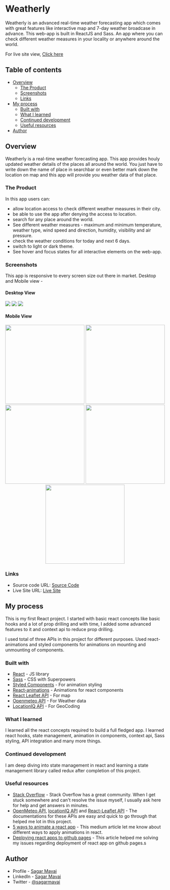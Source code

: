 # Weatherly

Weatherly is an advanced real-time weather forecasting app which comes with great features like interactive map and 7-day weather broadcase in advance. This web-app is built in ReactJS and Sass. An app where you can check different weather measures in your locality or anywhere around the world.

For live site view, [Click here](https://sagar969.github.io/weatherly/)


## Table of contents

- [Overview](#overview)
  - [The Product](#the-product)
  - [Screenshots](#screenshots)
  - [Links](#links)
- [My process](#my-process)
  - [Built with](#built-with)
  - [What I learned](#what-i-learned)
  - [Continued development](#continued-development)
  - [Useful resources](#useful-resources)
- [Author](#author)


## Overview

Weatherly is a real-time weather forecasting app. This app provides houly updated weather details of the places all around the world. You just have to write down the name of place in searchbar or even better mark down the location on map and this app will provide you weather data of that place.
### The Product

In this app users can:

- allow location access to check different weather measures in their city.
- be able to use the app after denying the access to location.
- search for any place around the world.
- See different weather measures - maximum and minimum temperature, weather type, wind speed and direction, humidity, visibility and air pressure.
- check the weather conditions for today and next 6 days.
- switch to light or dark theme.
- See hover and focus states for all interactive elements on the web-app.

### Screenshots

This app is responsive to every screen size out there in market.
Desktop and Mobile view -

#### Desktop View
![](./screenshots/desktop1.png)
![](./screenshots/desktop4.png)
![](./screenshots/desktop3.png)

#### Mobile View
<p align="center">
<img src="./screenshots/mobile1.jpg" width=250px />
<img src="./screenshots/mobile2.jpg" width=250px />
<img src="./screenshots/mobile3.jpg" width=250px />
<img src="./screenshots/mobile4.jpg" width=250px />
<img src="./screenshots/mobile5.jpg" width=250px />
</p>



### Links

- Source code URL: [Source Code](https://github.com/Sagar969/weatherly)
- Live Site URL: [Live Site](https://sagar969.github.io/weatherly/)


## My process
This is my first React project. I started with basic react concepts like basic hooks and a lot of prop drilling and with time, I added some advanced features to it and context api to reduce prop drilling.

I used total of three APIs in this project for different purposes. Used react-animations and styled components for animations on mounting and unmounting of components.

### Built with

- [React](https://reactjs.org/) - JS library
- [Sass](https://sass-lang.com/) - CSS with Superpowers
- [Styled Components](https://styled-components.com/) - For animation styling
- [React-animations](https://github.com/FormidableLabs/react-animations) - Animations for react components
- [React Leaflet API](https://react-leaflet.js.org/) - For map
- [Openmeteo API](https://open-meteo.com/) - For Weather data
- [LocationIQ API](https://locationiq.com/) - For GeoCoding


### What I learned

I learned all the react concepts required to build a full fledged app. I learned react hooks, state management, animation in components, context api, Sass styling, API integration and many more things.

### Continued development

I am deep diving into state management in react and learning a state management library called redux after completion of this project.


### Useful resources

- [Stack Overflow](https://stackoverflow.com/) - Stack Overflow has a great community. When I get stuck somewhere and can't resolve the issue myself, I usually ask here for help and get answers in minutes.
- [OpenMeteo API](https://open-meteo.com/), [locationIQ API](https://locationiq.com/) and [React-Leaflet API](https://react-leaflet.js.org/) - The documentations for these APIs are easy and quick to go through that helped me lot in this project.
- [5 ways to animate a react app](https://medium.com/hackernoon/5-ways-to-animate-a-reactjs-app-in-2019-56eb9af6e3bf) - This medium article let me know about different ways to apply animations in react.
- [Deploying react apps to github pages](https://blog.logrocket.com/deploying-react-apps-github-pages/) - This article helped me solving my issues regarding deployment of react app on github pages.s


## Author

- Profile - [Sagar Mavai](https://github.com/Sagar969/)
- LinkedIn - [Sagar Mavai](https://www.linkedin.com/in/sagar-mavai-986b25206)
- Twitter - [@sagarmavai](https://www.twitter.com/sagarmavai)
